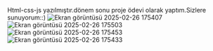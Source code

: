 Html-css-js yazılmıştır.dönem sonu proje ödevi olarak yaptım.Sizlere sunuyorum::)
![Ekran görüntüsü 2025-02-26 175407](https://github.com/user-attachments/assets/404ebb4d-f0d0-4722-9df3-a6dfc83485d0)
![Ekran görüntüsü 2025-02-26 175503](https://github.com/user-attachments/assets/89489cfa-d613-4f3e-8ec0-aabe84a1f562)
![Ekran görüntüsü 2025-02-26 175453](https://github.com/user-attachments/assets/a7c1d532-ce86-45b2-a86b-ce5e07dd0f11)
![Ekran görüntüsü 2025-02-26 175433](https://github.com/user-attachments/assets/ea45b89f-a692-4a3f-8b56-59e47313e35f)
